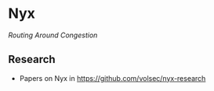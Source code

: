 # Nyx

_Routing Around Congestion_

## Research

- Papers on Nyx in <https://github.com/volsec/nyx-research>
